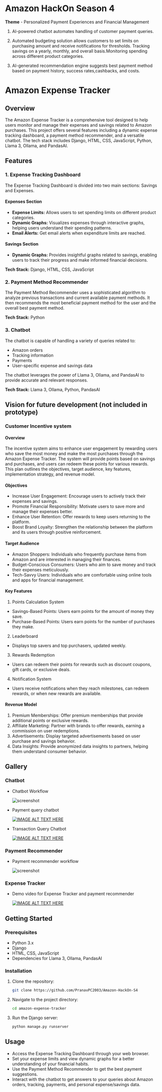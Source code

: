 
# Amazon HackOn Season 4
**Theme** - Personalized Payment Experiences and Financial Management
1. AI-powered chatbot automates handling of customer payment queries.

2. Automated budgeting solution allows customers to set limits on purchasing amount and receive notifications for thresholds. Tracking savings on a yearly, monthly, and overall basis.Monitoring spending across different product categories. 

3. AI-generated recommendation engine suggests best payment method based on payment history, success rates,cashbacks, and costs.

# Amazon Expense Tracker

## Overview

The Amazon Expense Tracker is a comprehensive tool designed to help users monitor and manage their expenses and savings related to Amazon purchases. This project offers several features including a dynamic expense tracking dashboard, a payment method recommender, and a versatile chatbot. The tech stack includes Django, HTML, CSS, JavaScript, Python, Llama 3, Ollama, and PandasAI.

## Features

### 1. Expense Tracking Dashboard

The Expense Tracking Dashboard is divided into two main sections: Savings and Expenses.

#### Expenses Section
- **Expense Limits:** Allows users to set spending limits on different product categories.
- **Dynamic Graphs:** Visualizes expenses through interactive graphs, helping users understand their spending patterns.
- **Email Alerts:** Get email alerts when expenditure limits are reached.

#### Savings Section
- **Dynamic Graphs:** Provides insightful graphs related to savings, enabling users to track their progress and make informed financial decisions.

**Tech Stack:** Django, HTML, CSS, JavaScript

### 2. Payment Method Recommender

The Payment Method Recommender uses a sophisticated algorithm to analyze previous transactions and current available payment methods. It then recommends the most beneficial payment method for the user and the overall best payment method.

**Tech Stack:** Python

### 3. Chatbot

The chatbot is capable of handling a variety of queries related to:
- Amazon orders
- Tracking information
- Payments
- User-specific expense and savings data

The chatbot leverages the power of Llama 3, Ollama, and PandasAI to provide accurate and relevant responses.

**Tech Stack:** Llama 3, Ollama, Python, PandasAI

## Vision for future development (not included in prototype)
### Customer Incentive system 
#### Overview
The incentive system aims to enhance user engagement by rewarding users who save the most money and make the most purchases through the Amazon Expense Tracker. The system will provide points based on savings and purchases, and users can redeem these points for various rewards. This plan outlines the objectives, target audience, key features, implementation strategy, and revenue model.
#### Objectives
* Increase User Engagement: Encourage users to actively track their expenses and savings.
* Promote Financial Responsibility: Motivate users to save more and manage their expenses better.
* Enhance User Retention: Offer rewards to keep users returning to the platform.
* Boost Brand Loyalty: Strengthen the relationship between the platform and its users through positive reinforcement.
#### Target Audience
* Amazon Shoppers: Individuals who frequently purchase items from Amazon and are interested in managing their finances.
* Budget-Conscious Consumers: Users who aim to save money and track their expenses meticulously.
* Tech-Savvy Users: Individuals who are comfortable using online tools and apps for financial management.
#### Key Features
1. Points Calculation System
 * Savings-Based Points: Users earn points for the amount of money they save.
 * Purchase-Based Points: Users earn points for the number of purchases they make.
2. Leaderboard
 * Displays top savers and top purchasers, updated weekly.
3. Rewards Redemption
 * Users can redeem their points for rewards such as discount coupons, gift cards, or 
   exclusive deals.
4. Notification System
 * Users receive notifications when they reach milestones, can redeem rewards, or when new rewards are available.
#### Revenue Model
1. Premium Memberships: Offer premium memberships that provide additional points or exclusive rewards.
2. Affiliate Marketing: Partner with brands to offer rewards, earning a commission on user redemptions.
3. Advertisements: Display targeted advertisements based on user purchase and savings behavior.
4. Data Insights: Provide anonymized data insights to partners, helping them understand consumer behavior.


## Gallery
### Chatbot
* Chatbot Workflow
  
  ![screenshot](chatbot_workflow.png)
  
* Payment query chatbot

    [![IMAGE ALT TEXT HERE](YtThumbnail.jpg)](https://www.youtube.com/watch?v=MflhO6bCONM)

* Transaction Query Chatbot

    [![IMAGE ALT TEXT HERE](YtThumbnail2.jpg)](https://www.youtube.com/watch?v=DsAk5kT2aU4)
  
### Payment Recommender
* Payment recommender workflow
  
   ![screenshot](recommender_workflow.png)
### Expense Tracker

* Demo video for Expense Tracker and payment recommender
  
  [![IMAGE ALT TEXT HERE](Ytthumbnail3.jpg)](https://www.youtube.com/watch?v=CTh3A3S2I60)
  
## Getting Started

### Prerequisites
- Python 3.x
- Django
- HTML, CSS, JavaScript
- Dependencies for Llama 3, Ollama, PandasAI

### Installation

1. Clone the repository:
   ```sh
   git clone https://github.com/PranavPC2003/Amazon-HackOn-S4

2. Navigate to the project directory:
    ```sh
    cd amazon-expense-tracker

3. Run the Django server:
   ```sh
   python manage.py runserver

## Usage
* Access the Expense Tracking Dashboard through your web browser.
* Set your expense limits and view dynamic graphs for a better understanding of your financial habits.
* Use the Payment Method Recommender to get the best payment suggestions.
* Interact with the chatbot to get answers to your queries about Amazon orders, tracking, payments, and personal expense/savings data.


 



